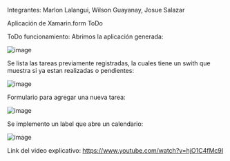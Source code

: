 Integrantes:
Marlon Lalangui,
Wilson Guayanay,
Josue Salazar

Aplicación de Xamarin.form ToDo

ToDo funcionamiento:
Abrimos la aplicación generada:

![image](https://github.com/WilsonG08/Todo/assets/117753973/27df2fd4-5ca7-4dd7-b6ea-59e2f40c4cc4) 

Se lista las tareas previamente registradas, la cuales tiene un swith que muestra si ya estan realizadas o pendientes:

![image](https://github.com/WilsonG08/Todo/assets/117753973/06e8f754-f617-4d5e-8bd0-86f241fc93d5)

Formulario para agregar una nueva tarea:

![image](https://github.com/WilsonG08/Todo/assets/117753973/ddcb2d17-2bc5-4caf-bc35-3bbe3a3a5c5d) 

Se implemento un label que abre un calendario: 

![image](https://github.com/WilsonG08/Todo/assets/117753973/fc94e4a6-5f17-494f-bd13-96d2b09b9436)


Link del video explicativo:
https://www.youtube.com/watch?v=hjO1C4fMc9I
